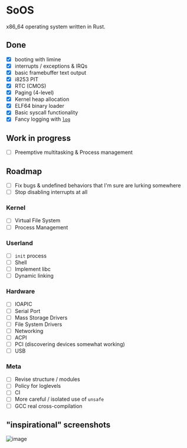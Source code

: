 # SoOS

x86_64 operating system written in Rust.

## Done

- [x] booting with limine
- [x] interrupts / exceptions & IRQs
- [x] basic framebuffer text output
- [x] i8253 PIT
- [x] RTC (CMOS)
- [x] Paging (4-level)
- [x] Kernel heap allocation
- [x] ELF64 binary loader
- [x] Basic syscall functionality
- [x] Fancy logging with [`log`](https://crates.io/crates/log)

## Work in progress
- [ ] Preemptive multitasking & Process management

## Roadmap
- [ ] Fix bugs & undefined behaviors that I'm sure are lurking somewhere
- [ ] Stop disabling interrupts at all

### Kernel
- [ ] Virtual File System
- [ ] Process Management

### Userland
- [ ] `init` process
- [ ] Shell
- [ ] Implement libc
- [ ] Dynamic linking

### Hardware
- [ ] IOAPIC
- [ ] Serial Port
- [ ] Mass Storage Drivers
- [ ] File System Drivers
- [ ] Networking
- [ ] ACPI
- [ ] PCI (discovering devices somewhat working)
- [ ] USB

### Meta
- [ ] Revise structure / modules
- [ ] Policy for loglevels
- [ ] CI
- [ ] More careful / isolated use of `unsafe`
- [ ] GCC real cross-compilation

## "inspirational" screenshots

![image](https://github.com/user-attachments/assets/d88af044-64eb-45a9-bab5-2ca515f808d7)



